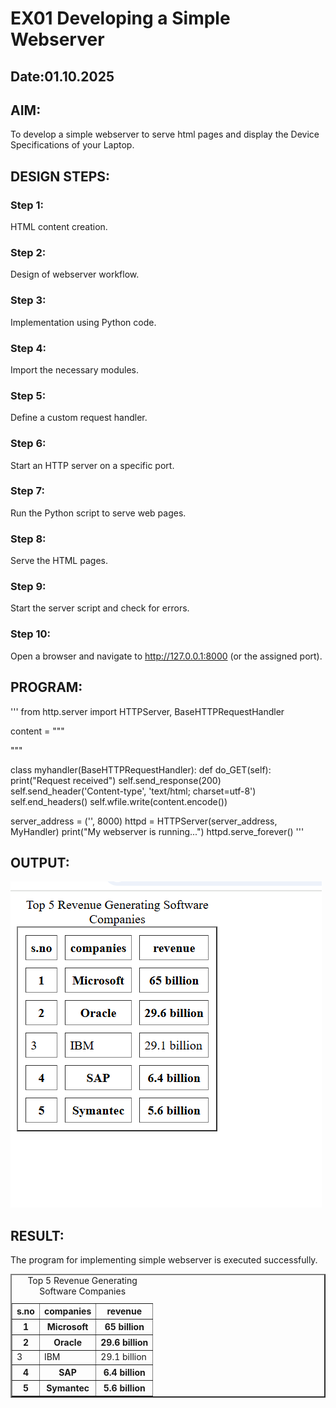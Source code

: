 # EX01 Developing a Simple Webserver
## Date:01.10.2025

## AIM:
To develop a simple webserver to serve html pages and display the Device Specifications of your Laptop.

## DESIGN STEPS:
### Step 1: 
HTML content creation.

### Step 2:
Design of webserver workflow.

### Step 3:
Implementation using Python code.

### Step 4:
Import the necessary modules.

### Step 5:
Define a custom request handler.

### Step 6:
Start an HTTP server on a specific port.

### Step 7:
Run the Python script to serve web pages.

### Step 8:
Serve the HTML pages.

### Step 9:
Start the server script and check for errors.

### Step 10:
Open a browser and navigate to http://127.0.0.1:8000 (or the assigned port).

## PROGRAM:
'''
from http.server import HTTPServer, BaseHTTPRequestHandler

content = """
<!DOCTYPE html>
<html>
    <title>Top 5 Revenue Generating Software Companies</title>
<body>
    <table border="2" cellspacing='10' cellpadding='6'>
        <caption>Top 5 Revenue Generating Software Companies</caption>
        <tr>
            <th>s.no</th>
            <th>companies</th>
            <th>revenue</th>
        </tr>
        <tr>
            <th>1</th>
            <th>Microsoft</th>
            <th>65 billion</th>
        </tr>
        <tr>
            <th>2</th>
            <th>Oracle</th>
            <th>29.6 billion</th>
        </tr>
        <tr>
            <td>3</td>
            <td>IBM</td>
            <td>29.1 billion</td>
        </tr>
        <tr>
            <th>4</th>
            <th>SAP</th>
            <th>6.4 billion</th>
        </tr>
        <tr>
            <th>5</th>
            <th>Symantec</th>
            <th>5.6 billion</th>
</body>
</html>

"""

class myhandler(BaseHTTPRequestHandler):
    def do_GET(self):
        print("Request received")
        self.send_response(200)
        self.send_header('Content-type', 'text/html; charset=utf-8')
        self.end_headers()
        self.wfile.write(content.encode())

server_address = ('', 8000)
httpd = HTTPServer(server_address, MyHandler)
print("My webserver is running...")
httpd.serve_forever()
'''


## OUTPUT:
![alt text](<Screenshot (17).png>)

## RESULT:
The program for implementing simple webserver is executed successfully.
